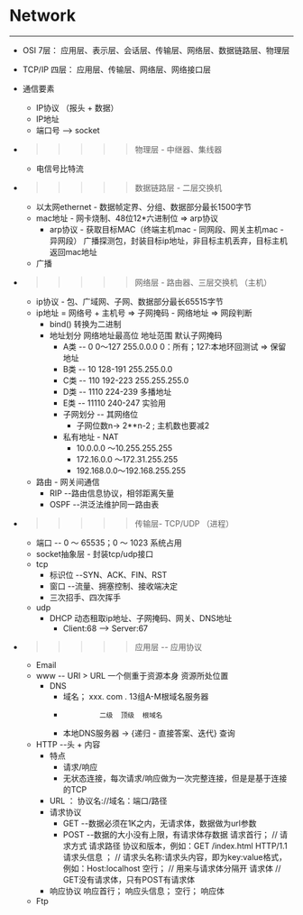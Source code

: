 # Network
----
- OSI 7层：
				应用层、表示层、会话层、传输层、网络层、数据链路层、物理层
- TCP/IP 四层：
				应用层、传输层、网络层、网络接口层

- 通信要素
	- IP协议 （报头 + 数据）
	- IP地址
	- 端口号 --> socket 

- >>>>>物理层 - 中继器、集线器
	- 电信号比特流
- >>>>>数据链路层 - 二层交换机
	- 以太网ethernet - 数据帧定界、分组、数据部分最长1500字节
	- mac地址 - 网卡烧制、48位12*六进制位 => arp协议
		- arp协议 - 获取目标MAC（终端主机mac - 同网段、网关主机mac - 异网段）
			广播探测包，封装目标ip地址，非目标主机丢弃，目标主机返回mac地址
	- 广播
- >>>>>网络层 - 路由器、三层交换机 （主机）
	- ip协议 - 包、广域网、子网、数据部分最长65515字节
	- ip地址 = 网络号 + 主机号 => 子网掩码 - 网络地址 => 网段判断
		- bind() 转换为二进制
		- 地址划分      网络地址最高位    地址范围      默认子网掩码
			- A类 --      0                 0～127        255.0.0.0       0：所有；127:本地环回测试 => 保留地址
			- B类 --      10                128-191       255.255.0.0
			- C类 --      110               192-223       255.255.255.0
			- D类 --      1110              224-239       多播地址
			- E类 --      11110             240-247       实验用
			- 子网划分  --  其网络位
				- 子网位数n-> 2**n-2 ; 主机数也要减2
			- 私有地址 - NAT
				- 10.0.0.0 ～10.255.255.255
				- 172.16.0.0 ～172.31.255.255
				- 192.168.0.0～192.168.255.255
	- 路由 - 网关间通信
		- RIP   --路由信息协议，相邻距离矢量
		- OSPF    --洪泛法维护同一路由表
- >>>>>传输层- TCP/UDP  （进程）
	- 端口 -- 0 ～ 65535；0 ～ 1023 系统占用
	- socket抽象层 - 封装tcp/udp接口
	- tcp
		- 标识位   --SYN、ACK、FIN、RST
		- 窗口   --流量、拥塞控制、接收端决定
		- 三次招手、四次挥手
	- udp
		- DHCP  动态租取ip地址、子网掩码、网关、DNS地址
			- Client:68  -->  Server:67
- >>>>>应用层 -- 应用协议
	- Email
	- www   -- URI > URL 一个侧重于资源本身  资源所处位置
		- DNS
			- 域名； xxx.  com   .       13组A-M根域名服务器
			-			   二级  顶级  根域名
			- 本地DNS服务器 -> {递归 - 直接答案、迭代} 查询
	- HTTP    --头 + 内容 
		- 特点
			- 请求/响应
			- 无状态连接，每次请求/响应做为一次完整连接，但是是基于连接的TCP
		- URL ： 协议名://域名：端口/路径
		- 请求协议
			- GET    --数据必须在1K之内，无请求体，数据做为url参数
			- POST    --数据的大小没有上限，有请求体存数据
			请求首行；    // 请求方式 请求路径 协议和版本，例如：GET /index.html HTTP/1.1
			请求头信息 ； // 请求头名称:请求头内容，即为key:value格式，例如：Host:localhost
			空行；        // 用来与请求体分隔开
			请求体        // GET没有请求体，只有POST有请求体
		- 响应协议
			响应首行；
			响应头信息；
			空行；
			响应体
	- Ftp

